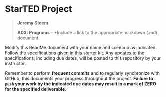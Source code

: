 # StarTED Project

> **Jeremy Steem**
>
> **A03: Programs** - *Include a link to the appropriate markdown (.md) document.

Modify this ReadMe document with your name and scenario as indicated. Follow the [specifications](./Specs/README.md) given in this starter kit. Any updates to the specifications, including due dates, will be posted to this repository by your instructor.

Remember to perform **frequent commits** and to regularly synchronize with GitHub; this documents your progress throughout the project. **Failure to `push` your work by the indicated due dates may result in a mark of ZERO for the specified deliverable.**
